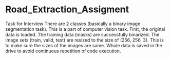 # Road_Extraction_Assigment
Task for Interview
There are 2 classes (basically a binary image segmentation task).
This is a part of computer vision task.
First, the original data is loaded.
The training data (masks) are successfully binarized.
The image sets (train, valid, test) are resized to the size of (256, 256, 3). This is to make sure the sizes of the images are same.
Whole data is saved in the drive to avoid continuous repetition of code execution.
